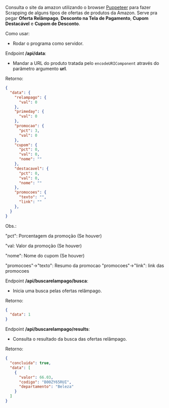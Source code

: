 Consulta o site da amazon utilizando o browser [Puppeteer](https://github.com/puppeteer/puppeteer) para fazer Scrapping de alguns tipos de ofertas de produtos da Amazon.
Serve pra pegar **Oferta Relâmpago**, **Desconto na Tela de Pagamento**, **Cupom Destacável** e **Cupom de Desconto**.

Como usar:

- Rodar o programa como servidor.

Endpoint **/api/data**:
- Mandar a URL do produto tratada pelo `encodeURIComponent` através do parâmetro argumento **url**.

Retorno:

```json
{
  "data": {
    "relampago": {
      "val": 0
    },
    "primeday": {
      "val": 0
    },
    "promocao": {
      "pct": 3, 
      "val": 0 
    },
    "cupom": {
      "pct": 0,
      "val": 0,
      "nome": ""
    },
    "destacavel": {
      "pct": 0,
      "val": 0,
      "nome": ""
    },
    "promocoes": {
      "texto": "",
      "link": ""
    },
  }
}
```

Obs.:

"pct": Porcentagem da promoção (Se houver)

"val: Valor da promoção (Se houver)

"nome": Nome do cupom (Se houver)

"promocoes"->"texto": Resumo da promocao
"promocoes"->"link": link das promocoes

Endpoint **/api/buscarelampago/busca**:
- Inicia uma busca pelas ofertas relâmpago.

Retorno:
```json
{
  "data": 1
}
```

Endpoint **/api/buscarelampago/results**:
- Consulta o resultado da busca das ofertas relâmpago.

Retorno:

```json
{
  "concluida": true,
  "data": [
    {
      "valor": 66.03,
      "codigo": "B00ZY65RUI",
      "departamento": "Beleza"
    }
  ]
}
```